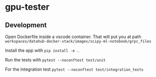 # gpu-tester

## Development

Open Dockerfile inside a vscode container. That will put you at path `workspaces/datahub-docker-stack/images/scipy-ml-notebook/grpc_files`

Install the app with `pip install -e .`

Run the tests with `pytest --noconftest test/unit`

For the integration test `pytest --noconftest test/integration_tests`
